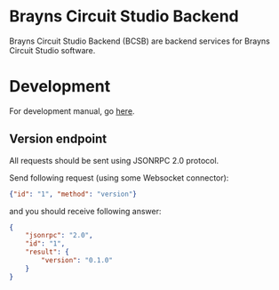 # Brayns Circuit Studio Backend

Brayns Circuit Studio Backend (BCSB)
are backend services for Brayns Circuit Studio software.


# Development

For development manual, go [here](development.md).

## Version endpoint

All requests should be sent using JSONRPC 2.0 protocol.

Send following request (using some Websocket connector):

```json
{"id": "1", "method": "version"}
```

and you should receive following answer:

```json
{
    "jsonrpc": "2.0",
    "id": "1",
    "result": {
        "version": "0.1.0"
    }
}
```
